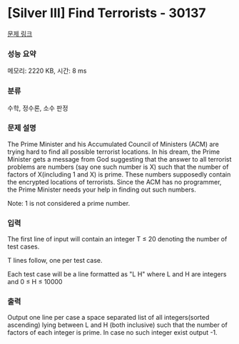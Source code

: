 # [Silver III] Find Terrorists - 30137 

[문제 링크](https://www.acmicpc.net/problem/30137) 

### 성능 요약

메모리: 2220 KB, 시간: 8 ms

### 분류

수학, 정수론, 소수 판정

### 문제 설명

<p>The Prime Minister and his Accumulated Council of Ministers (ACM) are trying hard to find all possible terrorist locations. In his dream, the Prime Minister gets a message from God suggesting that the answer to all terrorist problems are numbers (say one such number is X) such that the number of factors of X(including 1 and X) is prime. These numbers supposedly contain the encrypted locations of terrorists. Since the ACM has no programmer, the Prime Minister needs your help in finding out such numbers.</p>

<p>Note: 1 is not considered a prime number.</p>

### 입력 

 <p>The first line of input will contain an integer T ≤ 20 denoting the number of test cases.</p>

<p>T lines follow, one per test case. </p>

<p>Each test case will be a line formatted as "L H" where L and H are integers and 0 ≤ H ≤ 10000 </p>

### 출력 

 <p>Output one line per case a space separated list of all integers(sorted ascending) lying between L and H (both inclusive) such that the number of factors of each integer is prime. In case no such integer exist output -1. </p>

